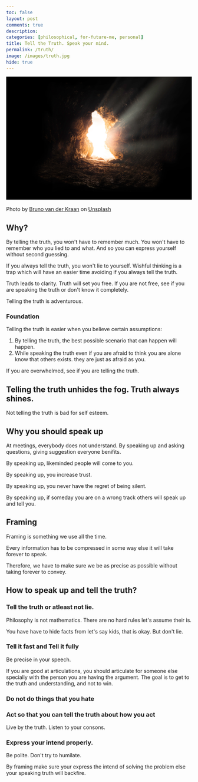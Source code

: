 ```yaml
---
toc: false
layout: post
comments: true
description:
categories: [philosophical, for-future-me, personal]
title: Tell the Truth. Speak your mind.
permalink: /truth/
image: /images/truth.jpg
hide: true
---
```

![](/images/truth.jpg)

Photo by <a href="https://unsplash.com/@brunovdkraan?utm_source=unsplash&utm_medium=referral&utm_content=creditCopyText">Bruno van der Kraan</a> on <a href="https://unsplash.com/s/photos/truth?utm_source=unsplash&utm_medium=referral&utm_content=creditCopyText">Unsplash</a>
  
## Why?

By telling the truth, you won't have to remember much. You won't have to remember who you lied to and what. And so you can express yourself without second guessing.

If you always tell the truth, you won't lie to yourself. Wishful thinking is a trap which will have an easier time avoiding if you always tell the truth.

Truth leads to clarity. Truth will set you free. If you are not free, see if you are speaking the truth or don't know it completely.

Telling the truth is adventurous.

### Foundation

Telling the truth is easier when you believe certain assumptions:

1. By telling the truth, the best possible scenario that can happen will happen.
2. While speaking the truth even if you are afraid to think you are alone know that others exists. they are just as afraid as you.

If you are overwhelmed, see if you are telling the truth. 

## Telling the truth unhides the fog. Truth always shines.

Not telling the truth is bad for self esteem.

## Why you should speak up

At meetings, everybody does not understand. By speaking up and asking questions, giving suggestion everyone benifits.

By speaking up, likeminded people will come to you.

By speaking up, you increase trust.

By speaking up, you never have the regret of being silent.

By speaking up, if someday you are on a wrong track others will speak up and tell you.

## Framing

Framing is something we use all the time.

Every information has to be compressed in some way else it will take forever to speak. 

Therefore, we have to make sure we be as precise as possible without taking forever to convey.

## How to speak up and tell the truth?

### Tell the truth or atleast not lie.

Philosophy is not mathematics. There are no hard rules let's assume their is.

You have have to hide facts from let's say kids, that is okay. But don't lie.

### Tell it fast and Tell it fully
Be precise in your speech.

If you are good at articulations, you should articulate for someone else specially with the person you are having the argument. The goal is to get to the truth and understanding, and not to win.

### Do not do things that you hate
### Act so that you can tell the truth about how you act

Live by the truth. Listen to your consons.

### Express your intend properly.

Be polite. Don't try to humilate. 

By framing make sure your express the intend of solving the problem else your speaking truth will backfire.


